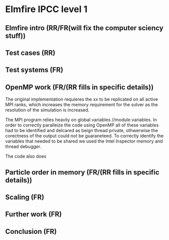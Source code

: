 # Elmfire IPCC level 1 

## Elmfire intro (RR/FR(will fix the computer sciency stuff))
<!-- what it simulates -->
<!-- how it is implemented -->
<!-- I.e it’s a pure MPI fortran code, how it is distributed etc. -->
## Test cases (RR)
<!-- what test cases we used and how they compare to the real simulations -->
## Test systems (FR)
<!-- what systems we used for testing and their setup -->
## OpenMP work (FR/(RR fills in specific details))
The original implementation requieres the xx to be replicated on all active MPI ranks, which increases the memory requirement for the solver as the resolution of the simulation is increased. 
<!-- Correctness -->
The MPI program relies heavily on global variables //module variables. In order to correctly paralleize the code using OpenMP all of these variables had to be identified and delcared as beign thread private, othwerwise the corectness of the output could not be guaraneteed. To correctly identify the variables that needed to be shared we used the Intel Inspector memory and thread debugger. 
<!-- relies on reductions and atomic operations -->
The code also does 
<!-- performance and memory usage -->
## Particle order in memory (FR/(RR fills in specific details))
<!-- Why -->
<!-- what we did -->
<!-- performance -->
## Scaling (FR)
<!-- original vs improved code -->
<!-- comment about what can now be simulated -->
## Further work (FR)

<!-- IO -->
<!-- account for angle when binning -->
## Conclusion (FR)
<!-- what did we learn -->
<!-- make a point about the modifications being in the master branch and ready to use -->
